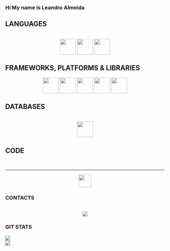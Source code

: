 ### Hi My name is Leandro Almeida


<h2>LANGUAGES</h2>
<div style="display: inline_block" align="center"><br>
  <img align="center" heigth="50" width="50" atl="icon-html" src="https://cdn.jsdelivr.net/gh/devicons/devicon/icons/html5/html5-original.svg"/>
  <img align="center" heigth="50" width="50" atl="icon-css" src="https://cdn.jsdelivr.net/gh/devicons/devicon/icons/css3/css3-original.svg" />
  <img align="center" heigth="50" width="50" atl="icon-javascript" src="https://cdn.jsdelivr.net/gh/devicons/devicon/icons/javascript/javascript-original.svg" />
</div>

<h2>FRAMEWORKS, PLATFORMS & LIBRARIES</h2>
<div style="display: inline_block" align="center">
   <img align="center" heigth="50" width="50" src="https://cdn.jsdelivr.net/gh/devicons/devicon/icons/bootstrap/bootstrap-original.svg"/>
   <img align="center" heigth="50" width="50" atl="icon-sass" src="https://cdn.jsdelivr.net/gh/devicons/devicon/icons/sass/sass-original.svg" />
   <img align="center" heigth="50" width="50" atl="icon-gulp" src="https://cdn.jsdelivr.net/gh/devicons/devicon/icons/gulp/gulp-plain.svg" />
   <img align="center" heigth="50" width="50" atl="icon-jquery" src="https://cdn.jsdelivr.net/gh/devicons/devicon/icons/jquery/jquery-original.svg" />
  <img align="center" heigth="50" width="50" atl="icon-npm" src="https://cdn.jsdelivr.net/gh/devicons/devicon/icons/npm/npm-original-wordmark.svg" />
</div>

<h2>DATABASES</h2>
<div style="display: inline_block" align="center"><br>
  <img img align="center" heigth="50" width="50" atl="icon-postgresql" src="https://cdn.jsdelivr.net/gh/devicons/devicon/icons/postgresql/postgresql-original.svg" />
</div>

<h2>CODE</h2>
<div style="display: inline_block" align="center"><br>
<hr>
  <a href="https://codepen.io/your-work/" target="_blank">
    <img src="https://cdn.jsdelivr.net/gh/devicons/devicon/icons/codepen/codepen-plain.svg" style="width:40px"/>
  </a>
 </div>

 
<h3>CONTACTS</h3>
 <div style="display: inline_block" align="center"><br>
    <a href="https://www.linkedin.com/in/leandro-almeida-silva/" target="_blank"><img src="https://img.shields.io/badge/-LinkedIn-%230077B5?style=for-the-badge&logo=linkedin&logoColor=white" target="_blank"></a> 
</div>

<h3>GIT STATS</h3>

![](https://github-readme-stats.vercel.app/api?username=almeidaleandro28&theme=merko&hide_border=false&include_all_commits=false&count_private=false)<br/>
![](https://github-readme-stats.vercel.app/api/top-langs/?username=almeidaleandro28&theme=merko&hide_border=false&include_all_commits=false&count_private=false&layout=compact)

